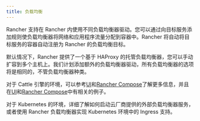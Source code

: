 ```yaml
---
title: 负载均衡
---
```


Rancher 支持在 Rancher 内使用不同负载均衡器驱动。您可以通过向目标服务添加规则使负载均衡器将网络和应用程序流量分配到容器中。Rancher 将自动将目标服务的容器自动注册为 Rancher 的负载均衡目标。

默认情况下，Rancher 提供了一个基于 HAProxy 的托管负载均衡器，您可以手动扩容到多个主机上。我们计划添加额外的负载均衡器驱动，所有负载均衡器的选项将是相同的，不管负载均衡器种类。

对于 Cattle 引擎的环境，可以参考[UI](/docs/rancher1/infrastructure/cattle/adding-load-balancers/_index#如何在ui上新增一个负载均衡)和[Rancher Compose](/docs/rancher1/infrastructure/cattle/adding-load-balancers/_index#用rancher-compose-添加负载均衡)了解更多信息，并且在[UI](/docs/rancher1/infrastructure/cattle/adding-load-balancers/_index#adding-a-load-balancer-in-the-ui)和[Rancher Compose](/docs/rancher1/infrastructure/cattle/adding-load-balancers/_index#adding-a-load-balancer-with-rancher-compose)中有相关的例子。

对于 Kubernetes 的环境，详细了解如何启动云厂商提供的外部负载均衡器服务，或者使用 Rancher 负载均衡器实现 Kubernetes 环境中的 Ingress 支持。
